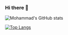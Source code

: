 ### Hi there 👋

<!--
**mpaydar/mpaydar** is a ✨ _special_ ✨ repository because its `README.md` (this file) appears on your GitHub profile.

Here are some ideas to get you started:

- 🔭 I’m currently working on ...
- 🌱 I’m currently learning ...
- 👯 I’m looking to collaborate on ...
- 🤔 I’m looking for help with ...
- 💬 Ask me about ...
- 📫 How to reach me: ...
- 😄 Pronouns: ...
- ⚡ Fun fact: ...
-->





![Mohammad's GitHub stats](https://github-readme-stats.vercel.app/api?username=mpaydar&show_icons=true&theme=radical&show_icons=true)



[![Top Langs](https://github-readme-stats.vercel.app/api/top-langs/?username=mpaydar&hide=C++,html)](https://github.com/mpaydar/github-readme-stats)



